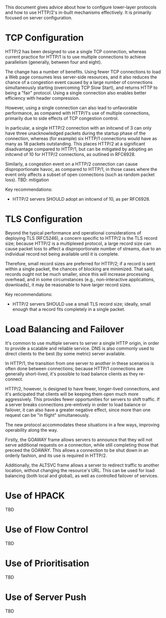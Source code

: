 This document gives advice about how to configure lower-layer protocols and how to use HTTP/2's in-built mechanisms effectively. It is primarily focused on server configuration.

# TCP Configuration

HTTP/2 has been designed to use a single TCP connection, whereas current practice for HTTP/1 is to
use multiple connections to achieve parallelism (generally, between four and eight).

The change has a number of benefits. Using fewer TCP connections to load a Web page consumes less
server-side resources, and it also reduces the chance of a congestion event caused by a large
number of connections simultaneously starting (overcoming TCP Slow Start), and returns HTTP to
being a "fair" protocol. Using a single connection also enables better efficiency with header
compression.

However, using a single connection can also lead to unfavorable performance, as compared with
HTTP/1's use of multiple connections, primarily due to side effects of TCP congestion control.

In particular, a single HTTP/2 connection with an initcwnd of 3 can only have three unacknowledged
packets during the startup phase of the connection, whereas (for example) six HTTP/1 connections
would have as many as 18 packets outstanding. This places HTTP/2 at a significant disadvantage
compared to HTTP/1, but can be mitigated by adopting an initcwnd of 10 for HTTP/2 connections, as
outlined in RFC6928.

Similarly, a congestion event on a HTTP/2 connection can cause disproportionate havoc, as compared
to HTTP/1, in those cases where the event only affects a subset of open connections (such as random
packet loss). TBD: mitigation

Key recommendations:
 * HTTP/2 servers SHOULD adopt an initcwnd of 10, as per RFC6928.


# TLS Configuration

Beyond the typical performance and operational considerations of deploying TLS (RFC5246), a
concern specific to HTTP/2 is the TLS record size; because HTTP/2 is a multiplexed protocol, a
large record size can cause packet loss to affect a disproportionate number of streams, due to an
individual record not being available until it is complete.

Therefore, small record sizes are preferred for HTTP/2; if a record is sent within a single packet,
the chances of blocking are minimized. That said, records ought not be much smaller, since this
will increase processing overhead, and in some circumstances (e.g., non-interactive applications,
downloads), it may be reasonable to have larger record sizes.

Key recommendations:
 * HTTP/2 servers SHOULD use a small TLS record size; ideally, small enough that a record fits completely in a single packet.


# Load Balancing and Failover 

It's common to use multiple servers to server a single HTTP origin, in order to provide a scalable
and reliable service. DNS is also commonly used to direct clients to the best (by some metric)
server available.

In HTTP/1, the transition from one server to another in these scenarios is often done between
connections; because HTTP/1 connections are generally short-lived, it's possible to load balance
clients as they re-connect.

HTTP/2, however, is designed to have fewer, longer-lived connections, and it's anticipated that
clients will be keeping them open much more aggressively. This provides fewer opportunities for
servers to shift traffic. If a server breaks connections pre-emtively in order to load balance or
failover, it can also have a greater negative effect, since more than one request can be "in
flight" simultaneously.

The new protocol accommodates these situations in a few ways, improving operability along the way.

Firstly, the GOAWAY frame allows servers to announce that they will not serve additional requests on
a connection, while still completing those that preceed the GOAWAY. This allows a connection to be
shut down in an orderly fashion, and its use is required in HTTP/2.

Additionally, the ALTSVC frame allows a server to redirect traffic to another location, without
changing the resource's URL. This can be used for load balancing (both local and global), as well
as controlled failover of services.


# Use of HPACK

TBD

# Use of Flow Control

TBD

# Use of Prioritisation

TBD

# Use of Server Push

TBD
